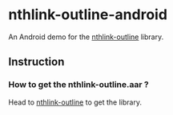 # nthlink-outline-android

An Android demo for the [nthlink-outline](https://github.com/nthlink/nthlink-outline) library.

## Instruction

### How to get the nthlink-outline.aar ?

Head to [nthlink-outline](https://github.com/nthlink/nthlink-outline) to get the library.